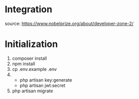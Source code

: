 # Integration

source: https://www.nobelprize.org/about/developer-zone-2/

# Initialization

1. composer install
2. npm install
3. cp .env.example .env
4. - php artisan key:generate
   - php artisan jwt:secret
7. php artisan migrate

